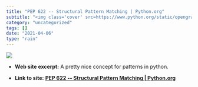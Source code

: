 ```yaml
---
title: "PEP 622 -- Structural Pattern Matching | Python.org"
subtitle: "<img class='cover' src=https://www.python.org/static/opengraph-icon-200x200.png>"
category: "uncategorized"
tags: []
date: "2021-04-06"
type: "rain"
---
```

<img class="cover" src=https://www.python.org/static/opengraph-icon-200x200.png>



* **Web site excerpt:** A pretty nice concept for patterns in python.

* **Link to site:** **[PEP 622 -- Structural Pattern Matching | Python.org](https://www.python.org/dev/peps/pep-0622)**